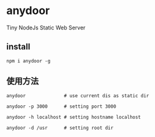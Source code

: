 # anydoor

Tiny NodeJs Static Web Server

## install

```node
npm i anydoor -g
```

## 使用方法

```node
anydoor              # use current dis as static dir

anydoor -p 3000      # setting port 3000

anydoor -h localhost # setting hostname localhost

anydoor -d /usr      # setting root dir
```
